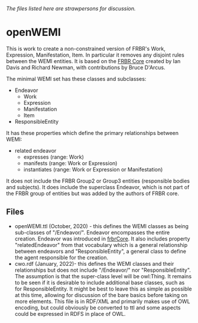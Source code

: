*The files listed here are strawpersons for discussion.*

# openWEMI

This is work to create a non-constrained version of FRBR's Work, Expression, Manifestation, Item. In particular it removes any disjoint rules between the WEMI entities. It is based on the [FRBR Core](http://purl.org/vocab/frbr/core) created by Ian Davis and Richard Newman, with contributions by Bruce D'Arcus. 

The minimal WEMI set has these classes and subclasses:
* Endeavor
  * Work
  * Expression
  * Manifestation
  * Item
* ResponsibleEntity

It has these properties which define the primary relationships between WEMI:
* related endeavor
  * expresses (range: Work)
  * manifests (range: Work or Expression)
  * instantiates (range: Work or Expression or Manifestation)

It does not include the FRBR Group2 or Group3 entities (responsible bodies and subjects). It does include the superclass Endeavor, which is not part of the FRBR group of entities but was added by the authors of FRBR core. 

## Files

* openWEMI.ttl (October, 2020) - this defines the WEMI classes as being sub-classes of "/Endeavor/". Endeavor encompasses the entire creation. Endeavor was introduced in [frbrCore](https://vocab.org/frbr/core). It also includes property "relatedEndeavor" from that vocabulary which is a general relationship between endeavors and "ResponsibleEntity", a general class to define the agent responsible for the creation. 
* cwo.rdf (January, 2022)- this defines the WEMI classes and their relationships but does not include "/Endeavor/" nor "ResponsibleEntity". The assumption is that the super-class level will be owl:Thing. It remains to be seen if it is desirable to include additional base classes, such as for ResponsibleEntity. It might be best to leave this as simple as possible at this time, allowing for discussion of the bare basics before taking on more elements. This file is in RDF/XML and primarily makes use of OWL encoding, but could obviously be converted to ttl and some aspects could be expressed in RDFS in place of OWL. 
